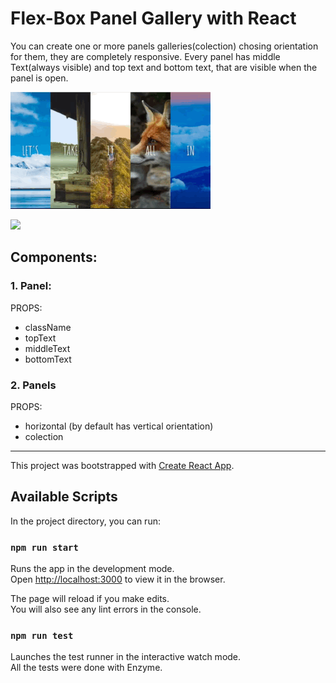 # Flex-Box Panel Gallery with React

You can create one or more panels galleries(colection) chosing orientation for them, they are completely responsive. Every panel has middle Text(always visible) and top text and bottom text, that are visible when the panel is open. 

![](https://github.com/FranRom/flexbox-panel-gallery-react/blob/master/flex-panel-gallery.gif)

![](https://github.com/FranRom/flexbox-panel-gallery-react/blob/master/flex-panel-gallery-mobile.gif)

## Components: 
### 1. Panel:
PROPS:
- className
- topText
- middleText
- bottomText

### 2. Panels
PROPS:
- horizontal (by default has vertical orientation)
- colection 
 
-------------------------------------------------------------------------------------------

This project was bootstrapped with [Create React App](https://github.com/facebookincubator/create-react-app).

## Available Scripts

In the project directory, you can run:

### `npm run start`

Runs the app in the development mode.<br>
Open [http://localhost:3000](http://localhost:3000) to view it in the browser.

The page will reload if you make edits.<br>
You will also see any lint errors in the console.

### `npm run test`

Launches the test runner in the interactive watch mode.<br>
All the tests were done with Enzyme.
